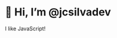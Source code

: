 # 👋 Hi, I’m @jcsilvadev
I like JavaScript!

<!---
jcsilvadev/jcsilvadev is a ✨ special ✨ repository because its `README.md` (this file) appears on your GitHub profile.
You can click the Preview link to take a look at your changes.
--->
